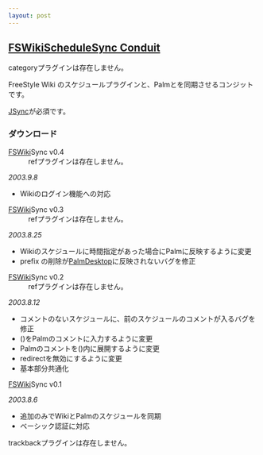 ```yaml
---
layout: post
---
```

<h2><a href="/?page=FSWikiScheduleSync+Conduit" class="wikipage">FSWikiScheduleSync Conduit</a></h2>
<p><span class="error">categoryプラグインは存在しません。</span></p>
<p>FreeStyle Wiki のスケジュールプラグインと、Palmとを同期させるコンジットです。</p>
<p><a href="/?page=JSync" class="wikipage">JSync</a>が必須です。</p>
<h3>ダウンロード</h3>
<dl>
<dt><a href="http://fswiki.poi.jp/">FSWiki</a>Sync v0.4</dt>
<dd> <span class="error">refプラグインは存在しません。</span></dd>
</dl>
<p><em>2003.9.8</em></p>
<ul>
<li> Wikiのログイン機能への対応</li>
</ul>
<dl>
<dt><a href="http://fswiki.poi.jp/">FSWiki</a>Sync v0.3</dt>
<dd> <span class="error">refプラグインは存在しません。</span></dd>
</dl>
<p><em>2003.8.25</em></p>
<ul>
<li> Wikiのスケジュールに時間指定があった場合にPalmに反映するように変更</li>
<li> prefix の削除が<a href="http://www.palm-japan.com/support/downloads/">PalmDesktop</a>に反映されないバグを修正</li>
</ul>
<dl>
<dt><a href="http://fswiki.poi.jp/">FSWiki</a>Sync v0.2</dt>
<dd> <span class="error">refプラグインは存在しません。</span></dd>
</dl>
<p><em>2003.8.12</em></p>
<ul>
<li> コメントのないスケジュールに、前のスケジュールのコメントが入るバグを修正</li>
<li> ()をPalmのコメントに入力するように変更</li>
<li> Palmのコメントを()内に展開するように変更</li>
<li> redirectを無効にするように変更</li>
<li> 基本部分共通化</li>
</ul>
<dl>
<dt><a href="http://fswiki.poi.jp/">FSWiki</a>Sync v0.1</dt>
<dd></dd>
</dl>
<p><em>2003.8.6</em></p>
<ul>
<li> 追加のみでWikiとPalmのスケジュールを同期</li>
<li> ベーシック認証に対応</li>
</ul>
<p><span class="error">trackbackプラグインは存在しません。</span></p>
